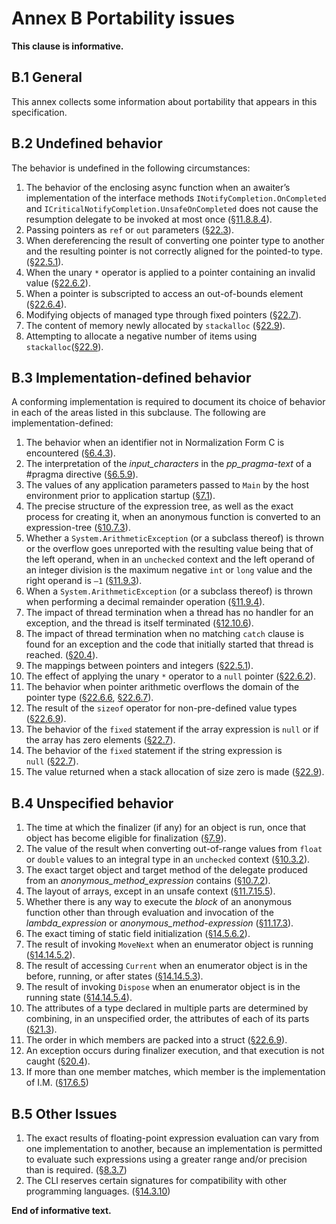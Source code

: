 # Annex B Portability issues

**This clause is informative.**

## B.1 General

This annex collects some information about portability that appears in this specification.

## B.2 Undefined behavior

The behavior is undefined in the following circumstances:

1. The behavior of the enclosing async function when an awaiter’s implementation of the interface methods `INotifyCompletion.OnCompleted` and `ICriticalNotifyCompletion.UnsafeOnCompleted` does not cause the resumption delegate to be invoked at most once ([§11.8.8.4](expressions.md#11884-run-time-evaluation-of-await-expressions)).
1. Passing pointers as `ref` or `out` parameters ([§22.3](unsafe-code.md#223-pointer-types)).
1. When dereferencing the result of converting one pointer type to another and the resulting pointer is not correctly aligned for the pointed-to type. ([§22.5.1](unsafe-code.md#2251-general)).
1. When the unary `*` operator is applied to a pointer containing an invalid value ([§22.6.2](unsafe-code.md#2262-pointer-indirection)).
1. When a pointer is subscripted to access an out-of-bounds element ([§22.6.4](unsafe-code.md#2264-pointer-element-access)).
1. Modifying objects of managed type through fixed pointers ([§22.7](unsafe-code.md#227-the-fixed-statement)).
1. The content of memory newly allocated by `stackalloc` ([§22.9](unsafe-code.md#229-stack-allocation)).
1. Attempting to allocate a negative number of items using `stackalloc`([§22.9](unsafe-code.md#229-stack-allocation)).

## B.3 Implementation-defined behavior

A conforming implementation is required to document its choice of behavior in each of the areas listed in this subclause. The following are implementation-defined:

1. The behavior when an identifier not in Normalization Form C is encountered ([§6.4.3](lexical-structure.md#643-identifiers)).
1. The interpretation of the *input_characters* in the *pp_pragma-text* of a #pragma directive ([§6.5.9](lexical-structure.md#659-pragma-directives)).
1. The values of any application parameters passed to `Main` by the host environment prior to application startup ([§7.1](basic-concepts.md#71-application-startup)).
1. The precise structure of the expression tree, as well as the exact process for creating it, when an anonymous function is converted to an expression-tree ([§10.7.3](conversions.md#1073-evaluation-of-lambda-expression-conversions-to-expression-tree-types)).
1. Whether a `System.ArithmeticException` (or a subclass thereof) is thrown or the overflow goes unreported with the resulting value being that of the left operand, when in an `unchecked` context and the left operand of an integer division is the maximum negative `int` or `long` value and the right operand is `–1` ([§11.9.3](expressions.md#1193-division-operator)).
1. When a `System.ArithmeticException` (or a subclass thereof) is thrown when performing a decimal remainder operation ([§11.9.4](expressions.md#1194-remainder-operator)).
1. The impact of thread termination when a thread has no handler for an exception, and the thread is itself terminated ([§12.10.6](statements.md#12106-the-throw-statement)).
1. The impact of thread termination when no matching `catch` clause is found for an exception and the code that initially started that thread is reached. ([§20.4](exceptions.md#204-how-exceptions-are-handled)).
1. The mappings between pointers and integers ([§22.5.1](unsafe-code.md#2251-general)).
1. The effect of applying the unary `*` operator to a `null` pointer ([§22.6.2](unsafe-code.md#2262-pointer-indirection)).
1. The behavior when pointer arithmetic overflows the domain of the pointer type ([§22.6.6](unsafe-code.md#2266-pointer-increment-and-decrement), [§22.6.7](unsafe-code.md#2267-pointer-arithmetic)).
1. The result of the `sizeof` operator for non-pre-defined value types ([§22.6.9](unsafe-code.md#2269-the-sizeof-operator)).
1. The behavior of the `fixed` statement if the array expression is `null` or if the array has zero elements ([§22.7](unsafe-code.md#227-the-fixed-statement)).
1. The behavior of the `fixed` statement if the string expression is `null` ([§22.7](unsafe-code.md#227-the-fixed-statement)).
1. The value returned when a stack allocation of size zero is made ([§22.9](unsafe-code.md#229-stack-allocation)).

## B.4 Unspecified behavior

1. The time at which the finalizer (if any) for an object is run, once that object has become eligible for finalization ([§7.9](basic-concepts.md#79-automatic-memory-management)).
1. The value of the result when converting out-of-range values from `float` or `double` values to an integral type in an `unchecked` context ([§10.3.2](conversions.md#1032-explicit-numeric-conversions)).
1. The exact target object and target method of the delegate produced from an *anonymous_method_expression* contains ([§10.7.2](conversions.md#1072-evaluation-of-anonymous-function-conversions-to-delegate-types)).
1. The layout of arrays, except in an unsafe context ([§11.7.15.5](expressions.md#117155-array-creation-expressions)).
1. Whether there is any way to execute the *block* of an anonymous function other than through evaluation and invocation of the *lambda_expression* or *anonymous_method-expression* ([§11.17.3](expressions.md#11173-anonymous-function-bodies)).
1. The exact timing of static field initialization ([§14.5.6.2](classes.md#14562-static-field-initialization)).
1. The result of invoking `MoveNext` when an enumerator object is running ([§14.14.5.2](classes.md#141452-the-movenext-method)).
1. The result of accessing `Current` when an enumerator object is in the before, running, or after states ([§14.14.5.3](classes.md#141453-the-current-property)).
1. The result of invoking `Dispose` when an enumerator object is in the running state ([§14.14.5.4](classes.md#141454-the-dispose-method)).
1. The attributes of a type declared in multiple parts are determined by combining, in an unspecified order, the attributes of each of its parts ([§21.3](attributes.md#213-attribute-specification)).
1. The order in which members are packed into a struct ([§22.6.9](unsafe-code.md#2269-the-sizeof-operator)).
1. An exception occurs during finalizer execution, and that execution is not caught ([§20.4](exceptions.md#204-how-exceptions-are-handled)).
1. If more than one member matches, which member is the implementation of I.M. ([§17.6.5](interfaces.md#1765-interface-mapping))

## B.5 Other Issues

1. The exact results of floating-point expression evaluation can vary from one implementation to another, because an implementation is permitted to evaluate such expressions using a greater range and/or precision than is required. ([§8.3.7](types.md#837-floating-point-types))
1. The CLI reserves certain signatures for compatibility with other programming languages. ([§14.3.10](classes.md#14310-reserved-member-names))

**End of informative text.**

